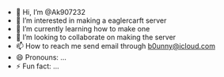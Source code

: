 - 👋 Hi, I’m @Ak907232
- 👀 I’m interested in making a eaglercarft server
- 🌱 I’m currently learning how to make one
- 💞️ I’m looking to collaborate on making the server
- 📫 How to reach me send email through b0unny@icloud.com
- 😄 Pronouns: ...
- ⚡ Fun fact: ...

<!---
Ak907232/Ak907232 is a ✨ special ✨ repository because its `README.md` (this file) appears on your GitHub profile.
You can click the Preview link to take a look at your changes.
--->

